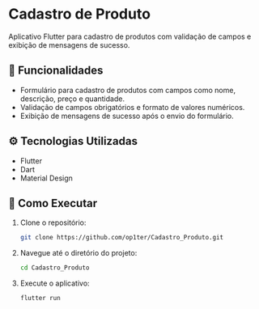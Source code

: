 # Cadastro de Produto

Aplicativo Flutter para cadastro de produtos com validação de campos e exibição de mensagens de sucesso.

## 📱 Funcionalidades

* Formulário para cadastro de produtos com campos como nome, descrição, preço e quantidade.
* Validação de campos obrigatórios e formato de valores numéricos.
* Exibição de mensagens de sucesso após o envio do formulário.

## ⚙️ Tecnologias Utilizadas

* Flutter
* Dart
* Material Design

## 🚀 Como Executar

1. Clone o repositório:

   ```bash
   git clone https://github.com/op1ter/Cadastro_Produto.git
   ```

2. Navegue até o diretório do projeto:

   ```bash
   cd Cadastro_Produto
   ```

3. Execute o aplicativo:

   ```bash
   flutter run
   ```

